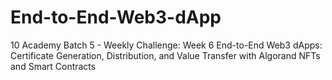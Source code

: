 # End-to-End-Web3-dApp
10 Academy Batch 5 - Weekly Challenge: Week 6  End-to-End Web3 dApps: Certificate Generation, Distribution, and Value Transfer with Algorand NFTs and Smart Contracts 
